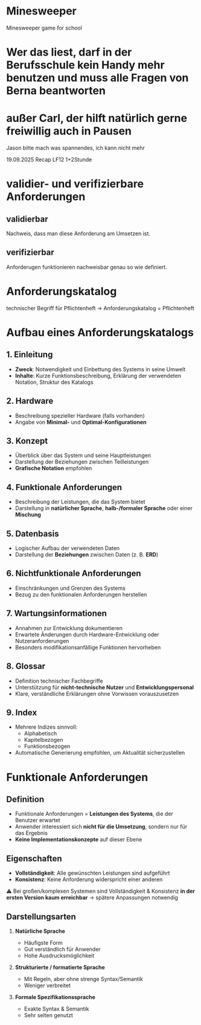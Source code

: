# Minesweeper

Minesweeper game for school

# Wer das liest, darf in der Berufsschule kein Handy mehr benutzen und muss alle Fragen von Berna beantworten

# außer Carl, der hilft natürlich gerne freiwillig auch in Pausen

Jason bitte mach was spannendes, ich kann nicht mehr

19.09.2025 Recap LF12 1+2Stunde

# validier- und verifizierbare Anforderungen

## validierbar

Nachweis, dass man diese Anforderung am Umsetzen ist.

## verifizierbar

Anforderugen funktionieren nachweisbar genau so wie definiert.

# Anforderungskatalog

technischer Begriff für Pflichtenheft -> Anforderungskatalog = Pflichtenheft

# Aufbau eines Anforderungskatalogs

## 1. Einleitung

- **Zweck**: Notwendigkeit und Einbettung des Systems in seine Umwelt
- **Inhalte**: Kurze Funktionsbeschreibung, Erklärung der verwendeten Notation, Struktur des Katalogs

## 2. Hardware

- Beschreibung spezieller Hardware (falls vorhanden)
- Angabe von **Minimal-** und **Optimal-Konfigurationen**

## 3. Konzept

- Überblick über das System und seine Hauptleistungen
- Darstellung der Beziehungen zwischen Teilleistungen
- **Grafische Notation** empfohlen

## 4. Funktionale Anforderungen

- Beschreibung der Leistungen, die das System bietet
- Darstellung in **natürlicher Sprache**, **halb-/formaler Sprache** oder einer **Mischung**

## 5. Datenbasis

- Logischer Aufbau der verwendeten Daten
- Darstellung der **Beziehungen** zwischen Daten (z. B. **ERD**)

## 6. Nichtfunktionale Anforderungen

- Einschränkungen und Grenzen des Systems
- Bezug zu den funktionalen Anforderungen herstellen

## 7. Wartungsinformationen

- Annahmen zur Entwicklung dokumentieren
- Erwartete Änderungen durch Hardware-Entwicklung oder Nutzeranforderungen
- Besonders modifikationsanfällige Funktionen hervorheben

## 8. Glossar

- Definition technischer Fachbegriffe
- Unterstützung für **nicht-technische Nutzer** und **Entwicklungspersonal**
- Klare, verständliche Erklärungen ohne Vorwissen vorauszusetzen

## 9. Index

- Mehrere Indizes sinnvoll:
  - Alphabetisch
  - Kapitelbezogen
  - Funktionsbezogen
- Automatische Generierung empfohlen, um Aktualität sicherzustellen

# Funktionale Anforderungen

## Definition

- Funktionale Anforderungen = **Leistungen des Systems**, die der Benutzer erwartet
- Anwender interessiert sich **nicht für die Umsetzung**, sondern nur für das Ergebnis
- **Keine Implementationskonzepte** auf dieser Ebene

## Eigenschaften

- **Vollständigkeit**: Alle gewünschten Leistungen sind aufgeführt
- **Konsistenz**: Keine Anforderung widerspricht einer anderen

⚠️ Bei großen/komplexen Systemen sind Vollständigkeit & Konsistenz **in der ersten Version kaum erreichbar** → spätere Anpassungen notwendig

## Darstellungsarten

1. **Natürliche Sprache**

   - Häufigste Form
   - Gut verständlich für Anwender
   - Hohe Ausdrucksmöglichkeit

2. **Strukturierte / formatierte Sprache**

   - Mit Regeln, aber ohne strenge Syntax/Semantik
   - Weniger verbreitet

3. **Formale Spezifikationssprache**
   - Exakte Syntax & Semantik
   - Sehr selten genutzt
